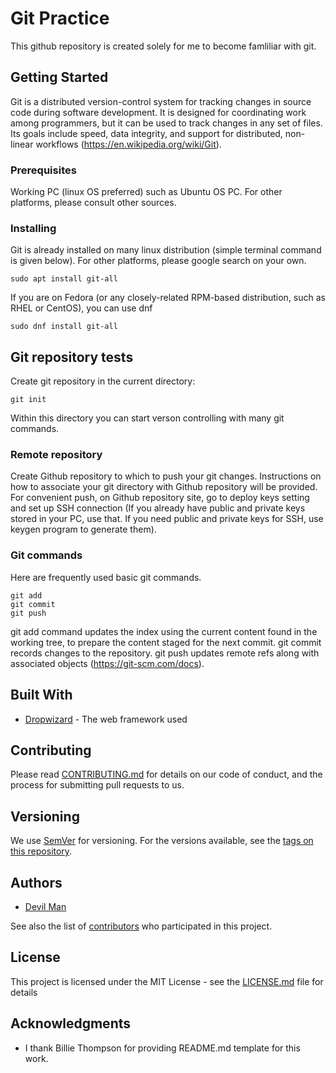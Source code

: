 # Git Practice 

This github repository is created solely for me to become famliliar with git. 

## Getting Started

Git is a distributed version-control system for tracking changes in source code during software development. It is designed for coordinating work among programmers, but it can be used to track changes in any set of files. Its goals include speed, data integrity, and support for distributed, non-linear workflows (https://en.wikipedia.org/wiki/Git).

### Prerequisites

Working PC (linux OS preferred) such as Ubuntu OS PC. For other platforms, please consult other sources.

### Installing

Git is already installed on many linux distribution (simple terminal command is given below). For other platforms, please google search on your own. 
```
sudo apt install git-all
```

If you are on Fedora (or any closely-related RPM-based distribution, such as RHEL or CentOS), you can use dnf
```
sudo dnf install git-all
```

## Git repository tests 

Create git repository in the current directory:
```
git init
```

Within this directory you can start verson controlling with many git commands.

### Remote repository 

Create Github repository to which to push your git changes. Instructions on how to associate your git directory with Github repository will be provided. For convenient push, on Github repository site, go to deploy keys setting and set up SSH connection (If you already have public and private keys stored in your PC, use that. If you need public and private keys for SSH, use keygen program to generate them).

### Git commands 

Here are frequently used basic git commands. 
```
git add
git commit
git push
```

git add command updates the index using the current content found in the working tree, to prepare the content staged for the next commit. git commit records changes to the repository. git push updates remote refs along with associated objects (https://git-scm.com/docs).

## Built With

* [Dropwizard](http://www.dropwizard.io/1.0.2/docs/) - The web framework used

## Contributing

Please read [CONTRIBUTING.md](CONTRIBUTING.md) for details on our code of conduct, and the process for submitting pull requests to us.

## Versioning

We use [SemVer](http://semver.org/) for versioning. For the versions available, see the [tags on this repository](https://github.com/sejin8642/gitpractice/tags). 

## Authors

* [Devil Man](https://github.com/ackma3141)

See also the list of [contributors](https://github.com/sejin8642/gitpractice/contributors) who participated in this project.

## License

This project is licensed under the MIT License - see the [LICENSE.md](LICENSE.md) file for details

## Acknowledgments

* I thank Billie Thompson for providing README.md template for this work.

